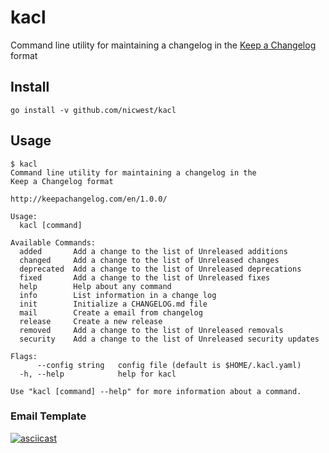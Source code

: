 # kacl

Command line utility for maintaining a changelog in the [Keep a
Changelog](http://keepachangelog.com/en/1.0.0/) format

## Install

```
go install -v github.com/nicwest/kacl
```

## Usage

```
$ kacl
Command line utility for maintaining a changelog in the
Keep a Changelog format

http://keepachangelog.com/en/1.0.0/

Usage:
  kacl [command]

Available Commands:
  added       Add a change to the list of Unreleased additions
  changed     Add a change to the list of Unreleased changes
  deprecated  Add a change to the list of Unreleased deprecations
  fixed       Add a change to the list of Unreleased fixes
  help        Help about any command
  info        List information in a change log
  init        Initialize a CHANGELOG.md file
  mail        Create a email from changelog
  release     Create a new release
  removed     Add a change to the list of Unreleased removals
  security    Add a change to the list of Unreleased security updates

Flags:
      --config string   config file (default is $HOME/.kacl.yaml)
  -h, --help            help for kacl

Use "kacl [command] --help" for more information about a command.
```

### Email Template

[![asciicast](https://asciinema.org/a/189125.png)](https://asciinema.org/a/189125)
